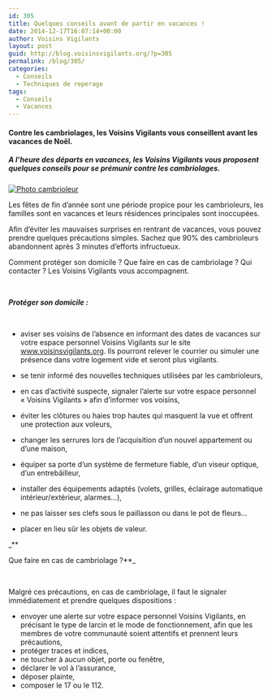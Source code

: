 ```yaml
---
id: 305
title: Quelques conseils avant de partir en vacances !
date: 2014-12-17T16:07:14+00:00
author: Voisins Vigilants
layout: post
guid: http://blog.voisinsvigilants.org/?p=305
permalink: /blog/305/
categories:
  - Conseils
  - Techniques de reperage
tags:
  - Conseils
  - Vacances
---
```

#### Contre les cambriolages, les Voisins Vigilants vous conseillent avant les vacances de Noël.

##### _A l&rsquo;heure des départs en vacances, les Voisins Vigilants vous proposent quelques conseils pour se prémunir contre les cambriolages._

[<img class="alignnone size-large wp-image-139" src="./../../images/2014/12/Photo-cambrioleur.jpg" alt="Photo cambrioleur" />](./../../images/2014/12/Photo-cambrioleur.jpg)

Les fêtes de fin d’année sont une période propice pour les cambrioleurs, les familles sont en vacances et leurs résidences principales sont inoccupées.

Afin d’éviter les mauvaises surprises en rentrant de vacances, vous pouvez prendre quelques précautions simples. Sachez que 90% des cambrioleurs abandonnent après 3 minutes d’efforts infructueux.

Comment protéger son domicile ? Que faire en cas de cambriolage ? Qui contacter ? Les Voisins Vigilants vous accompagnent.

&nbsp;

_**Protéger son domicile :**_

&nbsp;

  * aviser ses voisins de l’absence en informant des dates de vacances sur votre espace personnel Voisins Vigilants sur le site www.voisinsvigilants.org. Ils pourront relever le courrier ou simuler une présence dans votre logement vide et seront plus vigilants.

  * se tenir informé des nouvelles techniques utilisées par les cambrioleurs,

  * en cas d’activité suspecte, signaler l’alerte sur votre espace personnel « Voisins Vigilants » afin d’informer vos voisins,

  * éviter les clôtures ou haies trop hautes qui masquent la vue et offrent une protection aux voleurs,

  * changer les serrures lors de l’acquisition d’un nouvel appartement ou d’une maison,

  * équiper sa porte d&rsquo;un système de fermeture fiable, d&rsquo;un viseur optique, d&rsquo;un entrebâilleur,

  * installer des équipements adaptés (volets, grilles, éclairage automatique intérieur/extérieur, alarmes&#8230;),

  * ne pas laisser ses clefs sous le paillasson ou dans le pot de fleurs&#8230;

  * placer en lieu sûr les objets de valeur.

_**
  
Que faire en cas de cambriolage ?**_

&nbsp;

Malgré ces précautions, en cas de cambriolage, il faut le signaler immédiatement et prendre quelques dispositions :

  * envoyer une alerte sur votre espace personnel Voisins Vigilants, en précisant le type de larcin et le mode de fonctionnement, afin que les membres de votre communauté soient attentifs et prennent leurs précautions,
  * protéger traces et indices,
  * ne toucher à aucun objet, porte ou fenêtre,
  * déclarer le vol à l&rsquo;assurance,
  * déposer plainte,
  * composer le 17 ou le 112.
